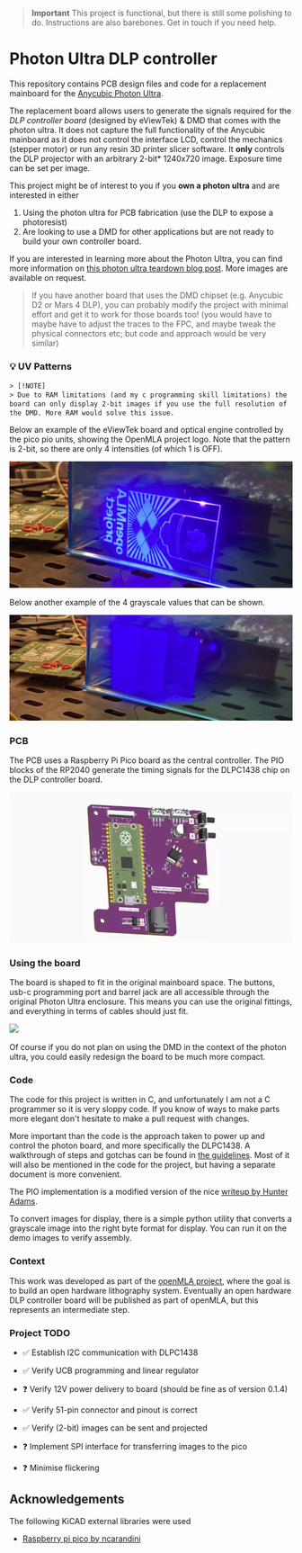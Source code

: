> **Important**
> This project is functional, but there is still some polishing to do. Instructions are also barebones. Get in touch if you need help.

# Photon Ultra DLP controller

This repository contains PCB design files and code for a replacement mainboard for the [Anycubic Photon Ultra](https://www.anycubic.com/pages/anycubic-photon-ultra). 

The replacement board allows users to generate the signals required for the *DLP controller board* (designed by eViewTek) & DMD that comes with the photon ultra. It does not capture the full functionality of the Anycubic mainboard as it does not control the interface LCD, control the mechanics (stepper motor) or run any resin 3D printer slicer software. It **only** controls the DLP projector with an arbitrary 2-bit* 1240x720 image. Exposure time can be set per image.

This project might be of interest to you if you **own a photon ultra** and are interested in either

1. Using the photon ultra for PCB fabrication (use the DLP to expose a photoresist)
2. Are looking to use a DMD for other applications but are not ready to build your own controller board.

If you are interested in learning more about the Photon Ultra, you can find more information on [this photon ultra teardown blog post](https://nemoandrea.github.io/blog/Anycubic_DLP_teardown/). More images are available on request.

> If you have another board that uses the DMD chipset (e.g. Anycubic D2 or Mars 4 DLP), you can probably modify the project with minimal effort and get it to work for those boards too! (you would have to maybe have to adjust the traces to the FPC, and maybe tweak the physical connectors etc; but code and approach would be very similar)

### 💡 UV Patterns

```
> [!NOTE]  
> Due to RAM limitations (and my c programming skill limitations) the board can only display 2-bit images if you use the full resolution of the DMD. More RAM would solve this issue.
```

Below an example of the eViewTek board and optical engine controlled by the pico pio units, showing the OpenMLA project logo. Note that the pattern is 2-bit, so there are only 4 intensities (of which 1 is OFF).

![image of projected UV light showing the logo of the openMLA project. The pattern is 2-bit.](media/2-bit-uv-pattern.jpg)

Below another example of the 4 grayscale values that can be shown.

![](media/2-bit-uv-pattern_gradient.jpg)

### PCB

The PCB uses a Raspberry Pi Pico board as the central controller. The PIO blocks of the RP2040 generate the timing signals for the DLPC1438 chip on the DLP controller board.

![](media/board_spinaround.webp)

### Using the board

The board is shaped to fit in the original mainboard space. The buttons, usb-c programming port and barrel jack are all accessible through the original Photon Ultra enclosure. This means you can use the original fittings, and everything in terms of cables should just fit.

![](media/board_in_photon_ultra_enclosure.PNG)

Of course if you do not plan on using the DMD in the context of the photon ultra, you could easily redesign the board to be much more compact.

### Code

The code for this project is written in C, and unfortunately I am not a C programmer so it is very sloppy code. If you know of ways to make parts more elegant don't hesitate to make a pull request with changes.

More important than the code is the approach taken to power up and control the photon board, and more specifically the DLPC1438. A walkthrough of steps and gotchas can be found in [the guidelines](Guidelines.md). Most of it will also be mentioned in the code for the project, but having a separate document is more convenient.

The PIO implementation is a modified version of the nice [writeup by Hunter Adams](https://vanhunteradams.com/Pico/VGA/VGA.html#Code-organization).

To convert images for display, there is a simple python utility that converts a grayscale image into the right byte format for display. You can run it on the demo images to verify assembly.

### Context

This work was developed as part of the [openMLA project](https://github.com/openMLA), where the goal is to build an open hardware lithography system. Eventually an open hardware DLP controller board will be published as part of openMLA, but this represents an intermediate step. 

### Project TODO

* ✅ Establish I2C communication with DLPC1438 

* ✅ Verify UCB programming and linear regulator

* ❓ Verify 12V power delivery to board (should be fine as of version 0.1.4)

* ✅ Verify 51-pin connector and pinout is correct

* ✅ Verify (2-bit) images can be sent and projected

* ❓ Implement SPI interface for transferring images to the pico

* ❓ Minimise flickering

  

## Acknowledgements

The following KiCAD external libraries were used

* [Raspberry pi pico by ncarandini](https://github.com/ncarandini/KiCad-RP-Pico)
